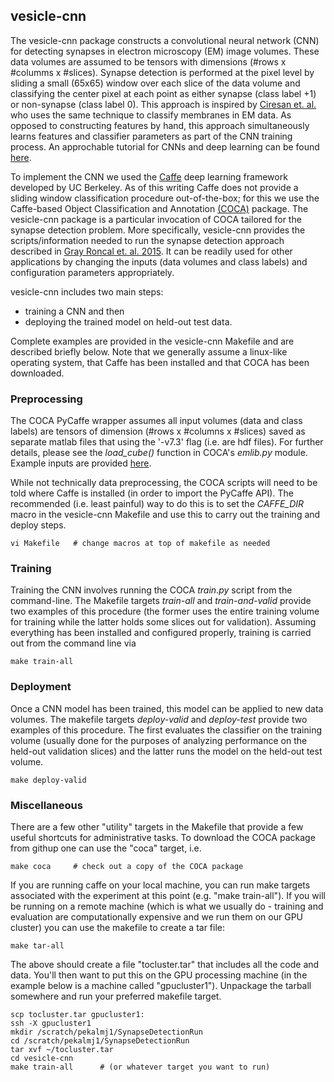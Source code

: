 ## vesicle-cnn

The vesicle-cnn package constructs a convolutional neural network (CNN) for detecting synapses in electron microscopy (EM) image volumes.  These data volumes are assumed to be tensors with dimensions (#rows x #columms x #slices).  Synapse detection is performed at the pixel level by sliding a small (65x65) window over each slice of the data volume and classifying the center pixel at each point as either synapse (class label +1) or non-synapse (class label 0). This approach is inspired by [Ciresan et. al.](http://papers.nips.cc/paper/4741-deep-neural-networks-segment-neuronal-membranes-in-electron-microscopy-images) who uses the same technique to classify membranes in EM data.  As opposed to constructing features by hand, this approach simultaneously learns features and classifier parameters as part of the CNN training process.  An approchable tutorial for CNNs and deep learning can be found [here](http://deeplearning.net/tutorial/lenet.html).

To implement the CNN we used the [Caffe](http://caffe.berkeleyvision.org/) deep learning framework developed by UC Berkeley.  As of this writing Caffe does not provide a sliding window classification procedure out-of-the-box; for this we use the Caffe-based Object Classification and Annotation [(COCA)](https://github.com/iscoe/coca) package.  The vesicle-cnn package is a particular invocation of COCA tailored for the synapse detection problem. More specifically, vesicle-cnn provides the scripts/information needed to run the synapse detection approach described in [Gray Roncal et. al. 2015](http://arxiv.org/abs/1403.3724).  It can be readily used for other applications by changing the inputs (data volumes and class labels) and configuration parameters appropriately.

vesicle-cnn includes two main steps: 
- training a CNN and then 
- deploying the trained model on held-out test data.  

Complete examples are provided in the vesicle-cnn Makefile and are described briefly below.  Note that we generally assume a linux-like operating system, that Caffe has been installed and that COCA has been downloaded.

### Preprocessing
The COCA PyCaffe wrapper assumes all input volumes (data and class labels) are tensors of dimension (#rows x #columns x #slices) saved as separate matlab files that using the '-v7.3' flag (i.e. are hdf files).  For further details, please see the *load_cube()* function in COCA's *emlib.py* module.  Example inputs are provided [here](TODO).

While not technically data preprocessing, the COCA scripts will need to be told where Caffe is installed (in order to import the PyCaffe API).  The recommended (i.e. least painful) way to do this is to set the *CAFFE_DIR* macro in the vesicle-cnn Makefile and use this to carry out the training and deploy steps.

    vi Makefile   # change macros at top of makefile as needed 


### Training
Training the CNN involves running the COCA $train.py$ script from the command-line.  The Makefile targets *train-all* and *train-and-valid* provide two examples of this procedure (the former uses the entire training volume for training while the latter holds some slices out for validation).  Assuming everything has been installed and configured properly, training is carried out from the command line via

    make train-all

### Deployment
Once a CNN model has been trained, this model can be applied to new data volumes.  The makefile targets *deploy-valid* and *deploy-test* provide two examples of this procedure.  The first evaluates the classifier on the training volume (usually done for the purposes of analyzing performance on the held-out validation slices) and the latter runs the model on the held-out test volume.

    make deploy-valid


### Miscellaneous

There are a few other "utility" targets in the Makefile that provide a few useful shortcuts for administrative tasks.  To download the COCA package from githup one can use the "coca" target, i.e. 

    make coca     # check out a copy of the COCA package

If you are running caffe on your local machine, you can run make targets associated with the experiment at this point (e.g. "make train-all").  If you will be running on a remote machine (which is what we usually do - training and evaluation are computationally expensive and we run them on our GPU cluster) you can use the makefile to create a tar file:

    make tar-all

The above should create a file "tocluster.tar" that includes all the code and
data.  You'll then want to put this on the GPU processing machine 
(in the example below is a machine called "gpucluster1").  Unpackage the tarball somewhere and run your preferred makefile target.

    scp tocluster.tar gpucluster1:
    ssh -X gpucluster1
    mkdir /scratch/pekalmj1/SynapseDetectionRun
    cd /scratch/pekalmj1/SynapseDetectionRun
    tar xvf ~/tocluster.tar
    cd vesicle-cnn
    make train-all      # (or whatever target you want to run)

